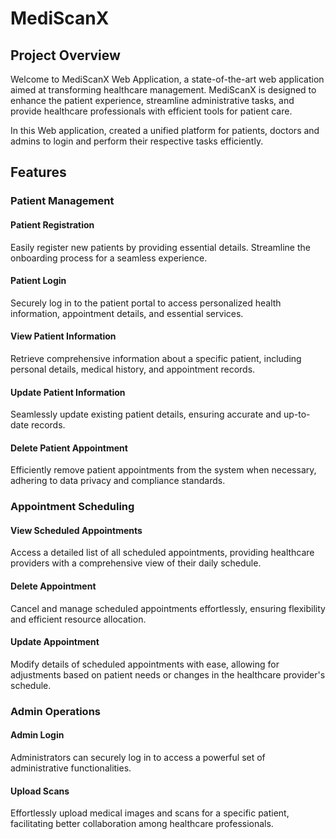 # MediScanX 

## Project Overview

Welcome to MediScanX Web Application, a state-of-the-art web application aimed at transforming healthcare management. MediScanX is designed to enhance the patient experience, streamline administrative tasks, and provide healthcare professionals with efficient tools for patient care.

In this Web application, created a unified platform for patients, doctors and admins to login and perform their respective tasks efficiently.

## Features

### Patient Management

#### Patient Registration

Easily register new patients by providing essential details. Streamline the onboarding process for a seamless experience.

#### Patient Login

Securely log in to the patient portal to access personalized health information, appointment details, and essential services.

#### View Patient Information

Retrieve comprehensive information about a specific patient, including personal details, medical history, and appointment records.

#### Update Patient Information

Seamlessly update existing patient details, ensuring accurate and up-to-date records.

#### Delete Patient Appointment

Efficiently remove patient appointments from the system when necessary, adhering to data privacy and compliance standards.

### Appointment Scheduling

#### View Scheduled Appointments

Access a detailed list of all scheduled appointments, providing healthcare providers with a comprehensive view of their daily schedule.

#### Delete Appointment

Cancel and manage scheduled appointments effortlessly, ensuring flexibility and efficient resource allocation.

#### Update Appointment

Modify details of scheduled appointments with ease, allowing for adjustments based on patient needs or changes in the healthcare provider's schedule.

### Admin Operations

#### Admin Login

Administrators can securely log in to access a powerful set of administrative functionalities.

#### Upload Scans

Effortlessly upload medical images and scans for a specific patient, facilitating better collaboration among healthcare professionals.
